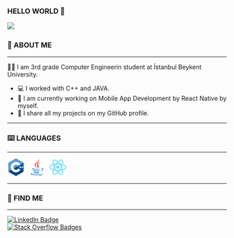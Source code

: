 ### HELLO WORLD 👋

<div id="header" align="left">
  <img src="https://media.giphy.com/media/v1.Y2lkPTc5MGI3NjExOTZuaDE5MnRnaHlkZ3lyb29jZ2wyMW05bDA4ZWM5a3l3eWFkejIzeiZlcD12MV9pbnRlcm5hbF9naWZfYnlfaWQmY3Q9Zw/CuuSHzuc0O166MRfjt/giphy.gif" width="150"/>

### 💜 ABOUT ME
---
🧚‍♀️ I am 3rd grade Computer Engineerin student at İstanbul Beykent University.

- 💻 I worked with C++ and JAVA.
- 📱 I am currently working on Mobile App Development by React Native by myself.
- 🌸 I share all my projects on my GitHub profile.

---

### ⌨️ LANGUAGES 

---
<div>
  <img src="https://github.com/devicons/devicon/blob/master/icons/cplusplus/cplusplus-original.svg" title="C++" alt="C++" width="40" height="40"/>&nbsp;
  <img src="https://github.com/devicons/devicon/blob/master/icons/java/java-original.svg" title="Java" alt="Java" width="40" height="40"/>&nbsp;
  <img src="https://github.com/devicons/devicon/blob/master/icons/react/react-original.svg" title="React Native" alt="React Native" width="40" height="40"/>&nbsp;
</div>

---

### 🤙 FIND ME 

---

<div id="badges1">
    <a href="www.linkedin.com/in/irem-melisa-taş-168641255">
      <img src="https://img.shields.io/badge/LinkedIn-blue?style=for-the-badge&logo=linkedin&logoColor=white" alt="LinkedIn Badge"/>
    </a>
  </div>
</div>
<div id="badges2">
    <a href="https://stackoverflow.com/users/23344405/melissat">
      <img src="https://img.shields.io/badge/stack%20overflow-FE7A16?logo=stack-overflow&logoColor=white&style=for-the-badge" alt="Stack Overflow Badges"/>
    </a>
  </div>
</div>




